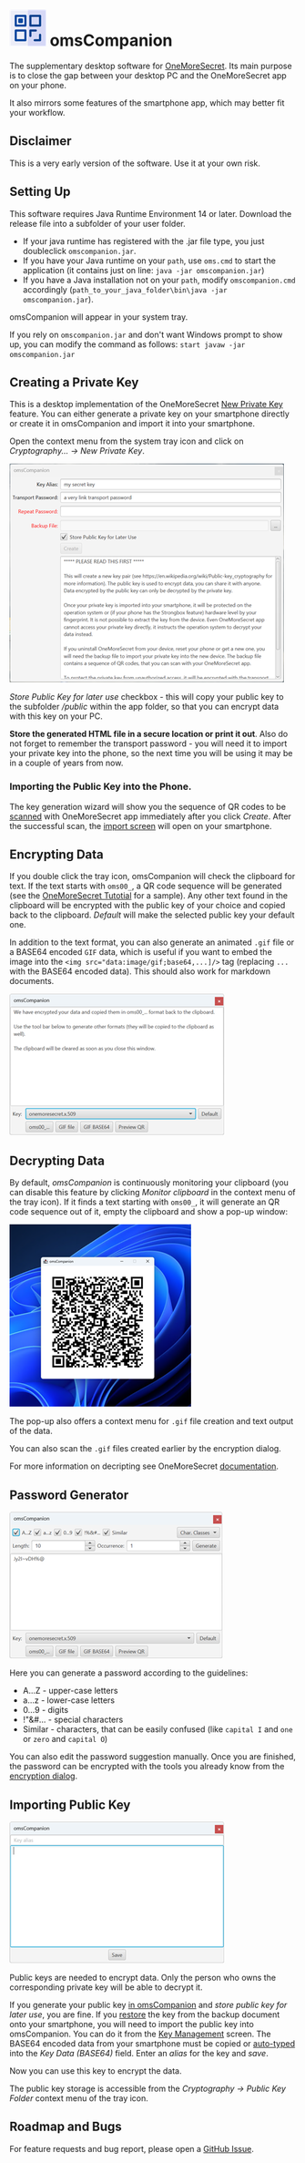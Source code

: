 # ![App Icon](/readme_images/qr-code.png)  omsCompanion
The supplementary desktop software for [OneMoreSecret](https://github.com/stud0709/OneMoreSecret). Its main purpose is to close the gap between your desktop PC and the OneMoreSecret app on your phone.

It also mirrors some features of the smartphone app, which may better fit your workflow.

## Disclaimer
This is a very early version of the software. Use it at your own risk.

## Setting Up
This software requires Java Runtime Environment 14 or later. Download the release file into a subfolder of your user folder. 
- If your java runtime has registered with the .jar file type, you just doubleclick `omscompanion.jar`.
- If you have your Java runtime on your `path`, use `oms.cmd` to start the application (it contains just on line: `java -jar omscompanion.jar`)
- If you have a Java installation not on your `path`, modify `omscompanion.cmd` accordingly (`path_to_your_java_folder\bin\java -jar omscompanion.jar`).

omsCompanion will appear in your system tray.

If you rely on `omscompanion.jar` and don't want Windows prompt to show up, you can modify the command as follows: `start javaw -jar omscompanion.jar`


## Creating a Private Key

This is a desktop implementation of the OneMoreSecret [New Private Key](https://github.com/stud0709/OneMoreSecret/blob/master/new_private_key.md) feature. You can either generate a private key on your smartphone directly or create it in omsCompanion and import it into your smartphone. 

Open the context menu from the system tray icon and click on *Cryptography... -> New Private Key*. 

![New Private Key](/readme_images/new_private_key.png)

*Store Public Key for later use* checkbox - this will copy your public key to the subfolder */public* within the app folder, so that you can encrypt data with this key on your PC.

**Store the generated HTML file in a secure location or print it out**. Also do not forget to remember the transport password - you will need it to import your private key into the phone, so the next time you will be using it may be in a couple of years from now. 

### Importing the Public Key into the Phone.

The key generation wizard will show you the sequence of QR codes to be [scanned](https://github.com/stud0709/OneMoreSecret/blob/master/qr_scanner.md) with OneMoreSecret app immediately after you click *Create*. After the successful scan, the [import screen](https://github.com/stud0709/OneMoreSecret/blob/master/key_import.md) will open on your smartphone.

## Encrypting Data
If you double click the tray icon, omsCompanion will check the clipboard for text. If the text starts with `oms00_`, a QR code sequence will be generated (see the [OneMoreSecret Tutotial](https://github.com/stud0709/OneMoreSecret/blob/master/hello_world.md) for a sample). Any other text found in the clipboard will be encrypted with the public key of your choice and copied back to the clipboard. *Default* will make the selected public key your default one. 

In addition to the text format, you can also generate an animated `.gif` file or a BASE64 encoded `GIF` data, which is useful if you want to embed the image into the `<img src="data:image/gif;base64,...]/>` tag (replacing `...` with the BASE64 encoded data). This should also work for markdown documents.

![Encrypting Data](/readme_images/encrypting.png)

## Decrypting Data
By default, *omsCompanion* is continuously monitoring your clipboard (you can disable this feature by clicking *Monitor clipboard* in the context menu of the tray icon). If it finds a text starting with `oms00_`, it will generate an QR code sequence out of it, empty the clipboard and show a pop-up window:

![QR pop-up](readme_images/QR_pop_up.png)

The pop-up also offers a context menu for `.gif` file creation and text output of the data.

You can also scan the `.gif` files created earlier by the encryption dialog.

For more information on decripting see OneMoreSecret [documentation](https://github.com/stud0709/OneMoreSecret/blob/master/decrypted_message.md). 

## Password Generator
![Password Generator](/readme_images/password_generator.png)

Here you can generate a password according to the guidelines:
- A...Z - upper-case letters
- a...z - lower-case letters
- 0...9 - digits
- !"&#... - special characters
- Similar - characters, that can be easily confused (like `capital I` and `one` or `zero` and `capital O`)

You can also edit the password suggestion manually. Once you are finished, the password can be encrypted with the tools you already know from the [encryption dialog](#encrypting-data).

## Importing Public Key

![public_key_import](/readme_images/public_key_import.png)

Public keys are needed to encrypt data. Only the person who owns the corresponding private key will be able to decrypt it. 

If you generate your public key [in omsCompanion](#creating-a-private-key) and *store public key for later use*, you are fine. If you [restore](https://github.com/stud0709/OneMoreSecret/blob/master/key_import.md) the key from the backup document onto your smartphone, you will need to import the public key into omsCompanion. You can do it from the [Key Management](https://github.com/stud0709/OneMoreSecret/blob/master/key_management.md) screen. The BASE64 encoded data from your smartphone must be copied or [auto-typed](https://github.com/stud0709/OneMoreSecret/blob/master/autotype.md) into the *Key Data (BASE64)* field. Enter an *alias* for the key and *save*.

Now you can use this key to encrypt the data.

The public key storage is accessible from the *Cryptography -> Public Key Folder* context menu of the tray icon.

## Roadmap and Bugs
For feature requests and bug report, please open a [GitHub Issue](https://github.com/stud0709/oms_companion/issues). 